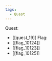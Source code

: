 ```yaml
---
tags:
  - Quest
---
```

Quest:
- [[quest_19]]
Flag:
- [[flag_10124]]
- [[flag_10123]]
- [[flag_10125]]
